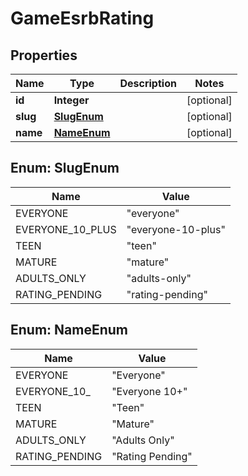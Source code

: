 

# GameEsrbRating


## Properties

| Name | Type | Description | Notes |
|------------ | ------------- | ------------- | -------------|
|**id** | **Integer** |  |  [optional] |
|**slug** | [**SlugEnum**](#SlugEnum) |  |  [optional] |
|**name** | [**NameEnum**](#NameEnum) |  |  [optional] |



## Enum: SlugEnum

| Name | Value |
|---- | -----|
| EVERYONE | &quot;everyone&quot; |
| EVERYONE_10_PLUS | &quot;everyone-10-plus&quot; |
| TEEN | &quot;teen&quot; |
| MATURE | &quot;mature&quot; |
| ADULTS_ONLY | &quot;adults-only&quot; |
| RATING_PENDING | &quot;rating-pending&quot; |



## Enum: NameEnum

| Name | Value |
|---- | -----|
| EVERYONE | &quot;Everyone&quot; |
| EVERYONE_10_ | &quot;Everyone 10+&quot; |
| TEEN | &quot;Teen&quot; |
| MATURE | &quot;Mature&quot; |
| ADULTS_ONLY | &quot;Adults Only&quot; |
| RATING_PENDING | &quot;Rating Pending&quot; |



